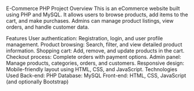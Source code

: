 E-Commerce PHP Project
Overview
This is an eCommerce website built using PHP and MySQL. It allows users to browse products, add items to the cart, and make purchases. Admins can manage product listings, view orders, and handle customer data.

Features
User authentication: Registration, login, and user profile management.
Product browsing: Search, filter, and view detailed product information.
Shopping cart: Add, remove, and update products in the cart.
Checkout process: Complete orders with payment options.
Admin panel: Manage products, categories, orders, and customers.
Responsive design: Mobile-friendly layout using HTML, CSS, and JavaScript.
Technologies Used
Back-end: PHP
Database: MySQL
Front-end: HTML, CSS, JavaScript (and optionally Bootstrap)
